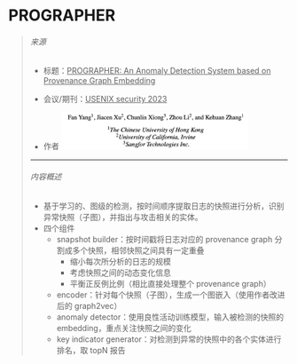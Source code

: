 # PROGRAPHER

> ###### 来源
>
> - 标题：<u>PROGRAPHER: An Anomaly Detection System based on Provenance Graph Embedding</u>
>
> - 会议/期刊：<u>USENIX security 2023</u>
>
> - 作者
>     <left><img src="all_Attachments/image-20231028165339840.png" alt="image-20231028165339840" style="zoom:33%;" />
>
>
> ---
>
> ###### 内容概述
>
> - 基于学习的、图级的检测，按时间顺序提取日志的快照进行分析，识别异常快照（子图），并指出与攻击相关的实体。
> - 四个组件
>     - snapshot builder：按时间戳将日志对应的 provenance graph 分割成多个快照，相邻快照之间具有一定重叠
>         - 缩小每次所分析的日志的规模
>         - 考虑快照之间的动态变化信息
>         - 平衡正反例比例（相比直接处理整个 provenance graph）
>     - encoder：针对每个快照（子图），生成一个图嵌入（使用作者改进后的 graph2vec）
>     - anomaly detector：使用良性活动训练模型，输入被检测的快照的 embedding，重点关注快照之间的变化
>     - key indicator generator：对检测到异常的快照中的各个实体进行排名，取 topN 报告